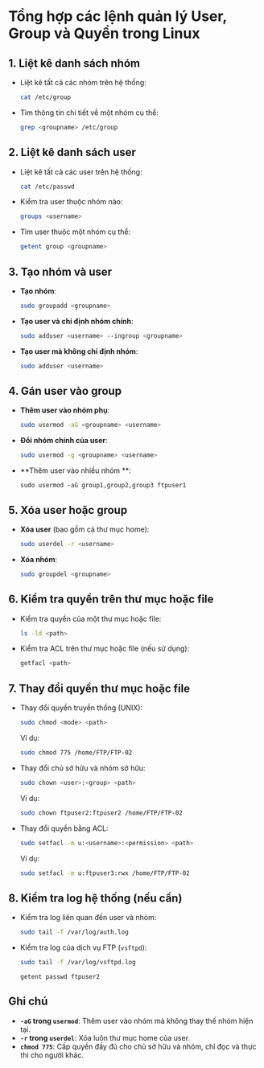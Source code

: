 
# Tổng hợp các lệnh quản lý User, Group và Quyền trong Linux

## 1. Liệt kê danh sách nhóm
- Liệt kê tất cả các nhóm trên hệ thống:
  ```bash
  cat /etc/group
  ```
- Tìm thông tin chi tiết về một nhóm cụ thể:
  ```bash
  grep <groupname> /etc/group
  ```

## 2. Liệt kê danh sách user
- Liệt kê tất cả các user trên hệ thống:
  ```bash
  cat /etc/passwd
  ```
- Kiểm tra user thuộc nhóm nào:
  ```bash
  groups <username>
  ```
- Tìm user thuộc một nhóm cụ thể:
  ```bash
  getent group <groupname>
  ```

## 3. Tạo nhóm và user
- **Tạo nhóm**:
  ```bash
  sudo groupadd <groupname>
  ```
- **Tạo user và chỉ định nhóm chính**:
  ```bash
  sudo adduser <username> --ingroup <groupname>
  ```
- **Tạo user mà không chỉ định nhóm**:
  ```bash
  sudo adduser <username>
  ```

## 4. Gán user vào group
- **Thêm user vào nhóm phụ**:
  ```bash
  sudo usermod -aG <groupname> <username>
  ```
- **Đổi nhóm chính của user**:
  ```bash
  sudo usermod -g <groupname> <username>
  ```
- **Thêm user vào nhiều nhóm **:
  ```
  sudo usermod -aG group1,group2,group3 ftpuser1
  ```

## 5. Xóa user hoặc group
- **Xóa user** (bao gồm cả thư mục home):
  ```bash
  sudo userdel -r <username>
  ```
- **Xóa nhóm**:
  ```bash
  sudo groupdel <groupname>
  ```

## 6. Kiểm tra quyền trên thư mục hoặc file
- Kiểm tra quyền của một thư mục hoặc file:
  ```bash
  ls -ld <path>
  ```
- Kiểm tra ACL trên thư mục hoặc file (nếu sử dụng):
  ```bash
  getfacl <path>
  ```

## 7. Thay đổi quyền thư mục hoặc file
- Thay đổi quyền truyền thống (UNIX):
  ```bash
  sudo chmod <mode> <path>
  ```
  Ví dụ:
  ```bash
  sudo chmod 775 /home/FTP/FTP-02
  ```
- Thay đổi chủ sở hữu và nhóm sở hữu:
  ```bash
  sudo chown <user>:<group> <path>
  ```
  Ví dụ:
  ```bash
  sudo chown ftpuser2:ftpuser2 /home/FTP/FTP-02
  ```
- Thay đổi quyền bằng ACL:
  ```bash
  sudo setfacl -m u:<username>:<permission> <path>
  ```
  Ví dụ:
  ```bash
  sudo setfacl -m u:ftpuser3:rwx /home/FTP/FTP-02
  ```

## 8. Kiểm tra log hệ thống (nếu cần)
- Kiểm tra log liên quan đến user và nhóm:
  ```bash
  sudo tail -f /var/log/auth.log
  ```
- Kiểm tra log của dịch vụ FTP (`vsftpd`):
  ```bash
  sudo tail -f /var/log/vsftpd.log
  ```
  
  ```
  getent passwd ftpuser2
  ```
## Ghi chú
- **`-aG` trong `usermod`**: Thêm user vào nhóm mà không thay thế nhóm hiện tại.
- **`-r` trong `userdel`**: Xóa luôn thư mục home của user.
- **`chmod 775`**: Cấp quyền đầy đủ cho chủ sở hữu và nhóm, chỉ đọc và thực thi cho người khác.
